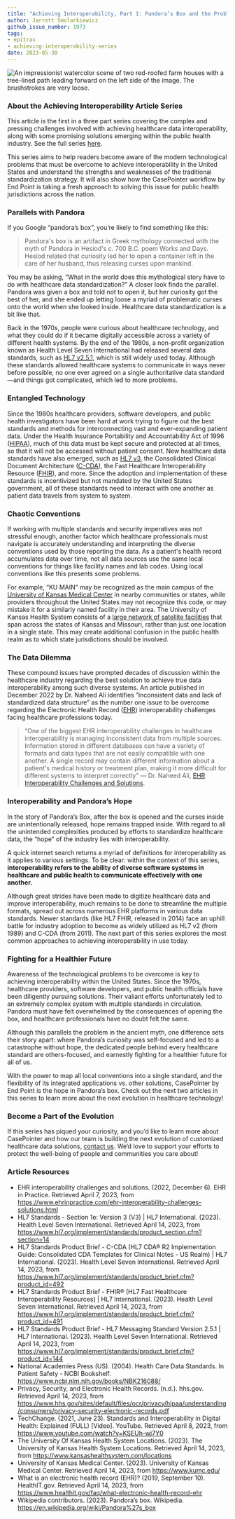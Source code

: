 ```yaml
---
title: "Achieving Interoperability, Part 1: Pandora’s Box and the Problem of Healthcare Data Standardization"
author: Jarrett Smolarkiewicz
github_issue_number: 1973
tags:
- epitrax
- achieving-interoperability-series
date: 2023-05-30
---
```


![An impressionist watercolor scene of two red-roofed farm houses with a tree-lined path leading forward on the left side of the image. The brushstrokes are very loose.](/blog/2023/05/achieving-interoperability-part-1/a_stream_running_between_houses_and_a_road.webp)

<!-- Image: Johan Barthold Jongkind, A Stream Running between Houses and a Road, 19th century. Public domain under CC0. -->

### About the Achieving Interoperability Article Series

This article is the first in a three part series covering the complex and pressing challenges involved with achieving healthcare data interoperability, along with some promising solutions emerging within the public health industry. See the full series [here](/blog/tags/achieving-interoperability-series/).

This series aims to help readers become aware of the modern technological problems that must be overcome to achieve interoperability in the United States and understand the strengths and weaknesses of the traditional standardization strategy. It will also show how the CasePointer workflow by End Point is taking a fresh approach to solving this issue for public health jurisdictions across the nation.

### Parallels with Pandora

If you Google “pandora’s box”, you’re likely to find something like this:

> Pandora's box is an artifact in Greek mythology connected with the myth of Pandora in Hesiod's c. 700 B.C. poem Works and Days. Hesiod related that curiosity led her to open a container left in the care of her husband, thus releasing curses upon mankind.

You may be asking, “What in the world does this mythological story have to do with healthcare data standardization?” A closer look finds the parallel. Pandora was given a box and told not to open it, but her curiosity got the best of her, and she ended up letting loose a myriad of problematic curses onto the world when she looked inside. Healthcare data standardization is a bit like that.

Back in the 1970s, people were curious about healthcare technology, and what they could do if it became digitally accessible across a variety of different health systems. By the end of the 1980s, a non-profit organization known as Health Level Seven International had released several data standards, such as [HL7 v2.5.1](https://www.hl7.org/implement/standards/product_brief.cfm?product_id=144), which is still widely used today. Although these standards allowed healthcare systems to communicate in ways never before possible, no one ever agreed on a single authoritative data standard—and things got complicated, which led to more problems.

### Entangled Technology

Since the 1980s healthcare providers, software developers, and public health investigators have been hard at work trying to figure out the best standards and methods for interconnecting vast and ever-expanding patient data. Under the Health Insurance Portability and Accountability Act of 1996 ([HIPAA](https://www.hhs.gov/sites/default/files/ocr/privacy/hipaa/understanding/consumers/privacy-security-electronic-records.pdf)), much of this data must be kept secure and protected at all times, so that it will not be accessed without patient consent. New healthcare data standards have also emerged, such as [HL7 v3](https://www.hl7.org/implement/standards/product_section.cfm?section=14), the Consolidated Clinical Document Architecture ([C-CDA](https://www.hl7.org/implement/standards/product_brief.cfm?product_id=492)), the Fast Healthcare Interoperability Resource ([FHIR](https://www.hl7.org/implement/standards/product_brief.cfm?product_id=491)), and more. Since the adoption and implementation of these standards is incentivized but not mandated by the United States government, all of these standards need to interact with one another as patient data travels from system to system.

### Chaotic Conventions

If working with multiple standards and security imperatives was not stressful enough, another factor which healthcare professionals must navigate is accurately understanding and interpreting the diverse conventions used by those reporting the data. As a patient's health record accumulates data over time, not all data sources use the same local conventions for things like facility names and lab codes. Using local conventions like this presents some problems.

For example, “KU MAIN” may be recognized as the main campus of the [University of Kansas Medical Center](https://www.kumc.edu/) in nearby communities or states, while providers throughout the United States may not recognize this code, or may mistake it for a similarly named facility in their area. The University of Kansas Health System consists of a [large network of satellite facilities](https://www.kansashealthsystem.com/locations) that span across the states of Kansas and Missouri, rather than just one location in a single state. This may create additional confusion in the public health realm as to which state jurisdictions should be involved.

### The Data Dilemma

These compound issues have prompted decades of discussion within the healthcare industry regarding the best solution to achieve true data interoperability among such diverse systems. An article published in December 2022 by Dr. Naheed Ali identifies “inconsistent data and lack of standardized data structure” as the number one issue to be overcome regarding the Electronic Health Record ([EHR](https://www.healthit.gov/faq/what-electronic-health-record-ehr)) interoperability challenges facing healthcare professions today.

> “One of the biggest EHR interoperability challenges in healthcare interoperability is managing inconsistent data from multiple sources. Information stored in different databases can have a variety of formats and data types that are not easily compatible with one another. A single record may contain different information about a patient's medical history or treatment plan, making it more difficult for different systems to interpret correctly” — Dr. Naheed Ali, [EHR Interoperability Challenges and Solutions](https://www.ehrinpractice.com/ehr-interoperability-challenges-solutions.html).

### Interoperability and Pandora’s Hope

In the story of Pandora’s Box, after the box is opened and the curses inside are unintentionally released, hope remains trapped inside. With regard to all the unintended complexities produced by efforts to standardize healthcare data, the “hope” of the industry lies with interoperability.

A quick internet search returns a myriad of definitions for interoperability as it applies to various settings. To be clear: within the context of this series, **interoperability refers to the ability of diverse software systems in healthcare and public health to communicate effectively with one another.**

Although great strides have been made to digitize healthcare data and improve interoperability, much remains to be done to streamline the multiple formats, spread out across numerous EHR platforms in various data standards. Newer standards (like HL7 FHIR, released in 2014) face an uphill battle for industry adoption to become as widely utilized as HL7 v2 (from 1989) and C-CDA (from 2011). The next part of this series explores the most common approaches to achieving interoperability in use today.

### Fighting for a Healthier Future

Awareness of the technological problems to be overcome is key to achieving interoperability within the United States. Since the 1970s, healthcare providers, software developers, and public health officials have been diligently pursuing solutions. Their valiant efforts unfortunately led to an extremely complex system with multiple standards in circulation. Pandora must have felt overwhelmed by the consequences of opening the box, and healthcare professionals have no doubt felt the same.

Although this parallels the problem in the ancient myth, one difference sets their story apart: where Pandora’s curiosity was self-focused and led to a catastrophe without hope, the dedicated people behind every healthcare standard are others-focused, and earnestly fighting for a healthier future for all of us.

With the power to map all local conventions into a single standard, and the flexibility of its integrated applications vs. other solutions, CasePointer by End Point is the hope in Pandora’s box. Check out the next two articles in this series to learn more about the next evolution in healthcare technology!

### Become a Part of the Evolution

If this series has piqued your curiosity, and you’d like to learn more about CasePointer and how our team is building the next evolution of customized healthcare data solutions, [contact us](/contact/). We’d love to support your efforts to protect the well-being of people and communities you care about!

### Article Resources

* EHR interoperability challenges and solutions. (2022, December 6). EHR in Practice. Retrieved April 7, 2023, from https://www.ehrinpractice.com/ehr-interoperability-challenges-solutions.html
* HL7 Standards - Section 1e: Version 3 (V3) | HL7 International. (2023). Health Level Seven International. Retrieved April 14, 2023, from https://www.hl7.org/implement/standards/product_section.cfm?section=14
* HL7 Standards Product Brief - C-CDA (HL7 CDA® R2 Implementation Guide: Consolidated CDA Templates for Clinical Notes - US Realm) | HL7 International. (2023). Health Level Seven International. Retrieved April 14, 2023, from https://www.hl7.org/implement/standards/product_brief.cfm?product_id=492
* HL7 Standards Product Brief - FHIR® (HL7 Fast Healthcare Interoperability Resources) | HL7 International. (2023). Health Level Seven International. Retrieved April 14, 2023, from https://www.hl7.org/implement/standards/product_brief.cfm?product_id=491
* HL7 Standards Product Brief - HL7 Messaging Standard Version 2.5.1 | HL7 International. (2023). Health Level Seven International. Retrieved April 14, 2023, from https://www.hl7.org/implement/standards/product_brief.cfm?product_id=144
* National Academies Press (US). (2004). Health Care Data Standards. In Patient Safety - NCBI Bookshelf. https://www.ncbi.nlm.nih.gov/books/NBK216088/
* Privacy, Security, and Electronic Health Records. (n.d.). hhs.gov. Retrieved April 14, 2023, from https://www.hhs.gov/sites/default/files/ocr/privacy/hipaa/understanding/consumers/privacy-security-electronic-records.pdf
* TechChange. (2021, June 23). Standards and Interoperability in Digital Health: Explained (FULL) [Video]. YouTube. Retrieved April 8, 2023, from https://www.youtube.com/watch?v=KSEUh-wj7Y0
* The University Of Kansas Health System Locations. (2023). The University of Kansas Health System Locations. Retrieved April 14, 2023, from https://www.kansashealthsystem.com/locations
* University of Kansas Medical Center. (2023). University of Kansas Medical Center. Retrieved April 14, 2023, from https://www.kumc.edu/
* What is an electronic health record (EHR)? (2019, September 10). HealthIT.gov. Retrieved April 14, 2023, from https://www.healthit.gov/faq/what-electronic-health-record-ehr
* Wikipedia contributors. (2023). Pandora’s box. Wikipedia. https://en.wikipedia.org/wiki/Pandora%27s_box
